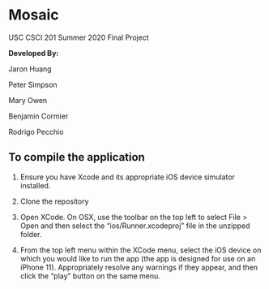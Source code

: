 # Mosaic

USC CSCI 201 Summer 2020 Final Project

**Developed By:**

Jaron Huang

Peter Simpson

Mary Owen

Benjamin Cormier

Rodrigo Pecchio


## To compile the application
1.  Ensure you have Xcode and its appropriate iOS device simulator installed.
    
2.  Clone the repository
    
3.  Open XCode. On OSX, use the toolbar on the top left to select File > Open and then select the “ios/Runner.xcodeproj” file in the unzipped folder.
    
4.  From the top left menu within the XCode menu, select the iOS device on which you would like to run the app (the app is designed for use on an iPhone 11). Appropriately resolve any warnings if they appear, and then click the “play” button on the same menu.

